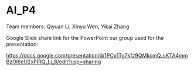 # AI_P4

Team members: 
	Qiyuan Li, 
	Xinyu Wen, 
	Yikai Zhang

Google Slide share link for the PowerPoint our group used for the presentation:

https://docs.google.com/presentation/d/1PCx1Tg7kfz9QMkcmQ_sKTA4mmBzOI6eU2xPIRQ_Lj_8/edit?usp=sharing
